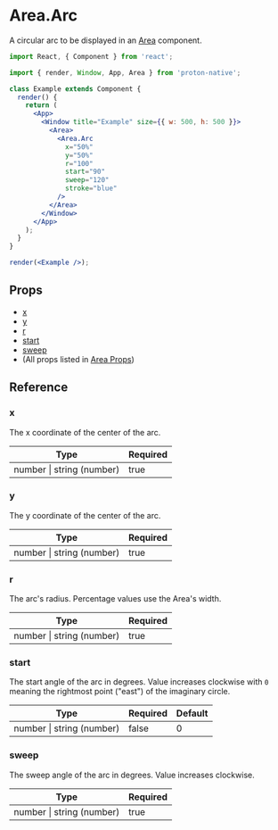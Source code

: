 # Area.Arc

A circular arc to be displayed in an [Area](area.md) component.

```jsx
import React, { Component } from 'react';

import { render, Window, App, Area } from 'proton-native';

class Example extends Component {
  render() {
    return (
      <App>
        <Window title="Example" size={{ w: 500, h: 500 }}>
          <Area>
            <Area.Arc
              x="50%"
              y="50%"
              r="100"
              start="90"
              sweep="120"
              stroke="blue"
            />
          </Area>
        </Window>
      </App>
    );
  }
}

render(<Example />);
```

## Props

* [x](#x)
* [y](#y)
* [r](#r)
* [start](#start)
* [sweep](#sweep)
* (All props listed in [Area Props](area_props.md))

## Reference

### x

The x coordinate of the center of the arc.

| **Type**                      | **Required** |
| ----------------------------- | ------------ |
| number &#x7c; string (number) | true         |

### y

The y coordinate of the center of the arc.

| **Type**                      | **Required** |
| ----------------------------- | ------------ |
| number &#x7c; string (number) | true         |

### r

The arc's radius. Percentage values use the Area's width.

| **Type**                      | **Required** |
| ----------------------------- | ------------ |
| number &#x7c; string (number) | true         |

### start

The start angle of the arc in degrees. Value increases clockwise with `0` meaning the rightmost point ("east") of the imaginary circle.

| **Type**                      | **Required** | **Default** |
| ----------------------------- | ------------ | ----------- |
| number &#x7c; string (number) | false        | 0           |

### sweep

The sweep angle of the arc in degrees. Value increases clockwise.

| **Type**                      | **Required** |
| ----------------------------- | ------------ |
| number &#x7c; string (number) | true         |
